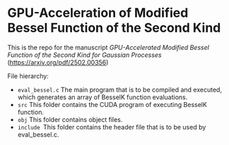 # GPU-Acceleration of Modified Bessel Function of the Second Kind

This is the repo for the manuscript *GPU-Accelerated Modified Bessel Function of the Second Kind for Gaussian Processes* (https://arxiv.org/pdf/2502.00356)

File hierarchy:

- `eval_bessel.c`  The main program that is to be compiled and executed, which generates an array of BesselK function evaluations.
- `src` This folder contains the CUDA program of executing BesselK function.
- `obj` This folder contains object files.
- `include `This folder contains the header file that is to be used by eval_bessel.c.
